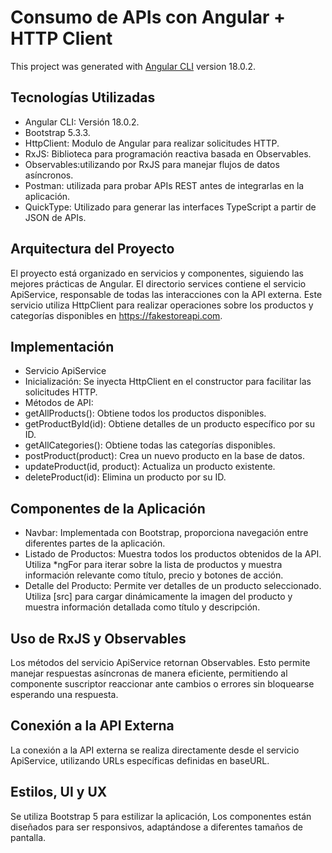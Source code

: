 # Consumo de APIs con Angular + HTTP Client

This project was generated with [Angular CLI](https://github.com/angular/angular-cli) version 18.0.2.


## Tecnologías Utilizadas
- Angular CLI: Versión 18.0.2.
- Bootstrap 5.3.3.
- HttpClient: Modulo de Angular para realizar solicitudes HTTP.
- RxJS: Biblioteca para programación reactiva basada en Observables.
- Observables:utilizando por RxJS para manejar flujos de datos asíncronos.
- Postman: utilizada para probar APIs REST antes de integrarlas en la aplicación.
- QuickType: Utilizado para generar las interfaces TypeScript a partir de JSON de APIs.

## Arquitectura del Proyecto
El proyecto está organizado en servicios y componentes, siguiendo las mejores prácticas de Angular. El directorio services contiene el servicio ApiService, responsable de todas las interacciones con la API externa. Este servicio utiliza HttpClient para realizar operaciones sobre los productos y categorías disponibles en https://fakestoreapi.com.

## Implementación 
- Servicio ApiService
- Inicialización: Se inyecta HttpClient en el constructor para facilitar las solicitudes HTTP.
- Métodos de API:
- getAllProducts(): Obtiene todos los productos disponibles.
- getProductById(id): Obtiene detalles de un producto específico por su ID.
- getAllCategories(): Obtiene todas las categorías disponibles.
- postProduct(product): Crea un nuevo producto en la base de datos.
- updateProduct(id, product): Actualiza un producto existente.
- deleteProduct(id): Elimina un producto por su ID.

## Componentes de la Aplicación
- Navbar: Implementada con Bootstrap, proporciona navegación entre diferentes partes de la aplicación.
- Listado de Productos: Muestra todos los productos obtenidos de la API. Utiliza *ngFor para iterar sobre la lista de productos y muestra información relevante como título, precio y botones de acción.
- Detalle del Producto: Permite ver detalles de un producto seleccionado. Utiliza [src] para cargar dinámicamente la imagen del producto y muestra información detallada como título y descripción.

## Uso de RxJS y Observables
Los métodos del servicio ApiService retornan Observables. Esto permite manejar respuestas asíncronas de manera eficiente, permitiendo al componente suscriptor reaccionar ante cambios o errores sin bloquearse esperando una respuesta. 

## Conexión a la API Externa
La conexión a la API externa se realiza directamente desde el servicio ApiService, utilizando URLs específicas definidas en baseURL.

## Estilos, UI y UX
Se utiliza Bootstrap 5 para estilizar la aplicación, Los componentes están diseñados para ser responsivos, adaptándose a diferentes tamaños de pantalla.